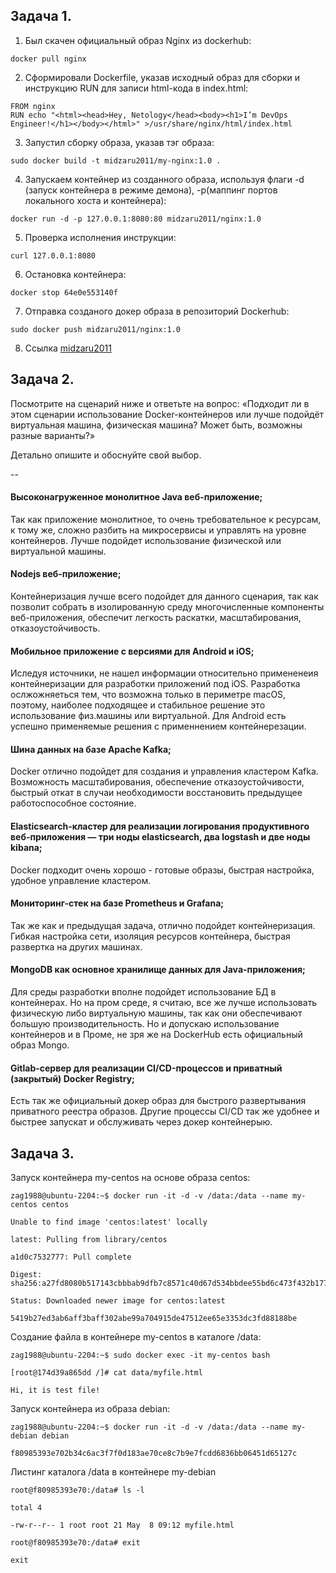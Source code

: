 ## Задача 1. 
1. Был скачен официальный образ Nginx  из dockerhub:
```
docker pull nginx
```
2. Сформировали Dockerfile, указав исходный образ для сборки и инструкцию RUN для записи html-кода в index.html:
```
FROM nginx
RUN echo "<html><head>Hey, Netology</head><body><h1>I’m DevOps Engineer!</h1></body></html>" >/usr/share/nginx/html/index.html
```
3. Запустил сборку образа, указав тэг образа:
```
sudo docker build -t midzaru2011/my-nginx:1.0 .
```
4. Запускаем контейнер из созданного образа, используя флаги -d (запуск контейнера в режиме демона), -p(маппинг портов локального хоста и контейнера):
```
docker run -d -p 127.0.0.1:8080:80 midzaru2011/nginx:1.0
```
5. Проверка исполнения инструкции:
```
curl 127.0.0.1:8080
```
6. Остановка контейнера:
```
docker stop 64e0e553140f
```
7. Отправка созданого докер образа в репозиторий Dockerhub:
```
sudo docker push midzaru2011/nginx:1.0
```
8. Ссылка [midzaru2011](https://hub.docker.com/r/midzaru2011/my-nginx)

## Задача 2.
Посмотрите на сценарий ниже и ответьте на вопрос: «Подходит ли в этом сценарии использование Docker-контейнеров или лучше подойдёт виртуальная машина, физическая машина? Может быть, возможны разные варианты?»

Детально опишите и обоснуйте свой выбор.

--

#### Высоконагруженное монолитное Java веб-приложение;
Так как приложение монолитное, то очень требовательное к ресурсам, к тому же, сложно разбить на микросервисы и управлять на уровне контейнеров. Лучше подойдет использование физической или виртуальной машины.

#### Nodejs веб-приложение;
Контейнеризация лучше всего подойдет для данного сценария, так как позволит собрать в изолированную среду многочисленные компоненты веб-приложения, обеспечит легкость раскатки, масштабирования, отказоустойчивость.

#### Мобильное приложение c версиями для Android и iOS;
Иследуя источники, не нашел информации относительно примененеия контейнеризации для разработки приложений под iOS. Разработка ослжожняеться тем, что возможна только в периметре macOS, поэтому, наиболее подходящее и стабильное решение это использование физ.машины или виртуальной. Для Android есть успешно применяемые решения с применнением контейнерезации. 

#### Шина данных на базе Apache Kafka;
Docker отлично подойдет для создания и управления кластером Kafka. Возможность масштабирования, обеспечение отказоустойчивости, быстрый откат в случаи необходимости восстановить предыдущее работоспособное состояние.

#### Elasticsearch-кластер для реализации логирования продуктивного веб-приложения — три ноды elasticsearch, два logstash и две ноды kibana;
Docker подходит очень хорошо - готовые образы, быстрая настройка, удобное управление кластером.

#### Мониторинг-стек на базе Prometheus и Grafana;
Так же как и предыдущая задача, отлично подойдет контейнеризация. Гибкая настройка сети, изоляция ресурсов контейнера, быстрая развертка на других машинах. 

#### MongoDB как основное хранилище данных для Java-приложения;
Для среды разработки вполне подойдет использование БД в контейнерах. Но на пром среде, я считаю, все же лучше использовать физическую либо виртуальную машины, так как они обеспечивают большую производительность. Но и допускаю использование контейнеров и в Проме, не зря же на DockerHub есть официальный образ Mongo.

#### Gitlab-сервер для реализации CI/CD-процессов и приватный (закрытый) Docker Registry;
Есть так же официальный докер образ для быстрого развертывания приватного реестра образов. Другие процессы CI/CD так же удобнее и быстрее запускат и обслуживать через докер контейнерыю.

## Задача 3.
Запуск контейнера my-centos на основе образа centos:
```shell
zag1988@ubuntu-2204:~$ docker run -it -d -v /data:/data --name my-centos centos

Unable to find image 'centos:latest' locally

latest: Pulling from library/centos

a1d0c7532777: Pull complete 

Digest: sha256:a27fd8080b517143cbbbab9dfb7c8571c40d67d534bbdee55bd6c473f432b177

Status: Downloaded newer image for centos:latest

5419b27ed3ab6aff3baff302abe99a704915de47512ee65e3353dc3fd88188be

```
Создание файла в контейнере my-centos в каталоге /data:

```shell
zag1988@ubuntu-2204:~$ sudo docker exec -it my-centos bash

[root@174d39a865dd /]# cat data/myfile.html 

Hi, it is test file!

```

Запуск контейнера из образа debian:

```shell
zag1988@ubuntu-2204:~$ docker run -it -d -v /data:/data --name my-debian debian

f80985393e702b34c6ac3f7f0d183ae70ce8c7b9e7fcdd6836bb06451d65127c

```

Листинг каталога /data в контейнере my-debian

```shell
root@f80985393e70:/data# ls -l

total 4

-rw-r--r-- 1 root root 21 May  8 09:12 myfile.html

root@f80985393e70:/data# exit

exit

```
